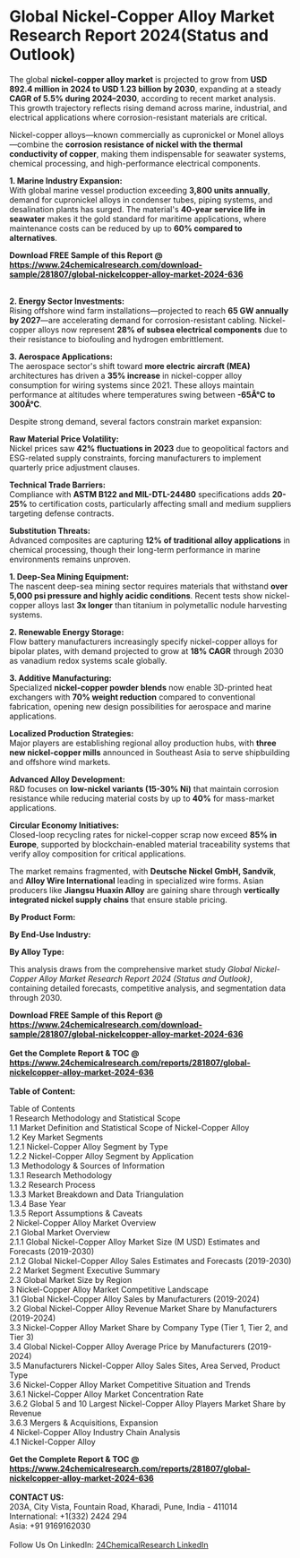 <h1>Global Nickel-Copper Alloy Market Research Report 2024(Status and Outlook)</h1><p>The global <strong>nickel-copper alloy market</strong> is projected to grow from <strong>USD 892.4 million in 2024 to USD 1.23 billion by 2030</strong>, expanding at a steady <strong>CAGR of 5.5% during 2024–2030</strong>, according to recent market analysis. This growth trajectory reflects rising demand across marine, industrial, and electrical applications where corrosion-resistant materials are critical.</p><p>Nickel-copper alloys—known commercially as cupronickel or Monel alloys—combine the <strong>corrosion resistance of nickel with the thermal conductivity of copper</strong>, making them indispensable for seawater systems, chemical processing, and high-performance electrical components.</p><p><strong>1. Marine Industry Expansion:</strong><br>
With global marine vessel production exceeding <strong>3,800 units annually</strong>, demand for cupronickel alloys in condenser tubes, piping systems, and desalination plants has surged. The material's <strong>40-year service life in seawater</strong> makes it the gold standard for maritime applications, where maintenance costs can be reduced by up to <strong>60% compared to alternatives</strong>.</p><div><b>Download FREE Sample of this Report @ 
            <a href="https://www.24chemicalresearch.com/download-sample/281807/global-nickelcopper-alloy-market-2024-636">
            https://www.24chemicalresearch.com/download-sample/281807/global-nickelcopper-alloy-market-2024-636</a></b></div><br><p><strong>2. Energy Sector Investments:</strong><br>
Rising offshore wind farm installations—projected to reach <strong>65 GW annually by 2027</strong>—are accelerating demand for corrosion-resistant cabling. Nickel-copper alloys now represent <strong>28% of subsea electrical components</strong> due to their resistance to biofouling and hydrogen embrittlement.</p><p><strong>3. Aerospace Applications:</strong><br>
The aerospace sector's shift toward <strong>more electric aircraft (MEA)</strong> architectures has driven a <strong>35% increase</strong> in nickel-copper alloy consumption for wiring systems since 2021. These alloys maintain performance at altitudes where temperatures swing between <strong>-65Â°C to 300Â°C</strong>.</p><p>Despite strong demand, several factors constrain market expansion:</p><p><strong>Raw Material Price Volatility:</strong><br>
Nickel prices saw <strong>42% fluctuations in 2023</strong> due to geopolitical factors and ESG-related supply constraints, forcing manufacturers to implement quarterly price adjustment clauses.</p><p><strong>Technical Trade Barriers:</strong><br>
Compliance with <strong>ASTM B122 and MIL-DTL-24480</strong> specifications adds <strong>20-25%</strong> to certification costs, particularly affecting small and medium suppliers targeting defense contracts.</p><p><strong>Substitution Threats:</strong><br>
Advanced composites are capturing <strong>12% of traditional alloy applications</strong> in chemical processing, though their long-term performance in marine environments remains unproven.</p><p><strong>1. Deep-Sea Mining Equipment:</strong><br>
The nascent deep-sea mining sector requires materials that withstand <strong>over 5,000 psi pressure and highly acidic conditions</strong>. Recent tests show nickel-copper alloys last <strong>3x longer</strong> than titanium in polymetallic nodule harvesting systems.</p><p><strong>2. Renewable Energy Storage:</strong><br>
Flow battery manufacturers increasingly specify nickel-copper alloys for bipolar plates, with demand projected to grow at <strong>18% CAGR</strong> through 2030 as vanadium redox systems scale globally.</p><p><strong>3. Additive Manufacturing:</strong><br>
Specialized <strong>nickel-copper powder blends</strong> now enable 3D-printed heat exchangers with <strong>70% weight reduction</strong> compared to conventional fabrication, opening new design possibilities for aerospace and marine applications.</p><p><strong>Localized Production Strategies:</strong><br>
Major players are establishing regional alloy production hubs, with <strong>three new nickel-copper mills</strong> announced in Southeast Asia to serve shipbuilding and offshore wind markets.</p><p><strong>Advanced Alloy Development:</strong><br>
R&amp;D focuses on <strong>low-nickel variants (15-30% Ni)</strong> that maintain corrosion resistance while reducing material costs by up to <strong>40%</strong> for mass-market applications.</p><p><strong>Circular Economy Initiatives:</strong><br>
Closed-loop recycling rates for nickel-copper scrap now exceed <strong>85% in Europe</strong>, supported by blockchain-enabled material traceability systems that verify alloy composition for critical applications.</p><p>The market remains fragmented, with <strong>Deutsche Nickel GmbH, Sandvik</strong>, and <strong>Alloy Wire International</strong> leading in specialized wire forms. Asian producers like <strong>Jiangsu Huaxin Alloy</strong> are gaining share through <strong>vertically integrated nickel supply chains</strong> that ensure stable pricing.</p><p><strong>By Product Form:</strong></p><p><strong>By End-Use Industry:</strong></p><p><strong>By Alloy Type:</strong></p><p>This analysis draws from the comprehensive market study <em>Global Nickel-Copper Alloy Market Research Report 2024 (Status and Outlook)</em>, containing detailed forecasts, competitive analysis, and segmentation data through 2030.</p><div><b>Download FREE Sample of this Report @ 
            <a href="https://www.24chemicalresearch.com/download-sample/281807/global-nickelcopper-alloy-market-2024-636">
            https://www.24chemicalresearch.com/download-sample/281807/global-nickelcopper-alloy-market-2024-636</a></b></div><br><div><b>Get the Complete Report & TOC @ 
            <a href="https://www.24chemicalresearch.com/reports/281807/global-nickelcopper-alloy-market-2024-636">
            https://www.24chemicalresearch.com/reports/281807/global-nickelcopper-alloy-market-2024-636</a></b></div><br>
            <b>Table of Content:</b><p>Table of Contents<br />
 1 Research Methodology and Statistical Scope<br />
 1.1 Market Definition and Statistical Scope of Nickel-Copper Alloy<br />
 1.2 Key Market Segments<br />
 1.2.1 Nickel-Copper Alloy Segment by Type<br />
 1.2.2 Nickel-Copper Alloy Segment by Application<br />
 1.3 Methodology & Sources of Information<br />
 1.3.1 Research Methodology<br />
 1.3.2 Research Process<br />
 1.3.3 Market Breakdown and Data Triangulation<br />
 1.3.4 Base Year<br />
 1.3.5 Report Assumptions & Caveats<br />
 2 Nickel-Copper Alloy Market Overview<br />
 2.1 Global Market Overview<br />
 2.1.1 Global Nickel-Copper Alloy Market Size (M USD) Estimates and Forecasts (2019-2030)<br />
 2.1.2 Global Nickel-Copper Alloy Sales Estimates and Forecasts (2019-2030)<br />
 2.2 Market Segment Executive Summary<br />
 2.3 Global Market Size by Region<br />
 3 Nickel-Copper Alloy Market Competitive Landscape<br />
 3.1 Global Nickel-Copper Alloy Sales by Manufacturers (2019-2024)<br />
 3.2 Global Nickel-Copper Alloy Revenue Market Share by Manufacturers (2019-2024)<br />
 3.3 Nickel-Copper Alloy Market Share by Company Type (Tier 1, Tier 2, and Tier 3)<br />
 3.4 Global Nickel-Copper Alloy Average Price by Manufacturers (2019-2024)<br />
 3.5 Manufacturers Nickel-Copper Alloy Sales Sites, Area Served, Product Type<br />
 3.6 Nickel-Copper Alloy Market Competitive Situation and Trends<br />
 3.6.1 Nickel-Copper Alloy Market Concentration Rate<br />
 3.6.2 Global 5 and 10 Largest Nickel-Copper Alloy Players Market Share by Revenue<br />
 3.6.3 Mergers & Acquisitions, Expansion<br />
 4 Nickel-Copper Alloy Industry Chain Analysis<br />
 4.1 Nickel-Copper Alloy </p><div><b>Get the Complete Report & TOC @ 
            <a href="https://www.24chemicalresearch.com/reports/281807/global-nickelcopper-alloy-market-2024-636">
            https://www.24chemicalresearch.com/reports/281807/global-nickelcopper-alloy-market-2024-636</a></b></div><br><b>CONTACT US:</b><br>
            203A, City Vista, Fountain Road, Kharadi, Pune, India - 411014<br>
            International: +1(332) 2424 294<br>
            Asia: +91 9169162030 <br><br>
            Follow Us On LinkedIn: <a href="https://www.linkedin.com/company/24chemicalresearch/">24ChemicalResearch LinkedIn</a>
